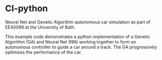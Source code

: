 # CI-python
Neural Net and Genetic Algorithm autonomous car simulation as part of EE40098 at the University of Bath.

This example code demonstrates a python implementation of a Genetic Algorithm (GA) and Neural Net (NN) 
working together to form an autonomous controller to guide a car around a track. The GA progressively optimises
the performance of the car.


